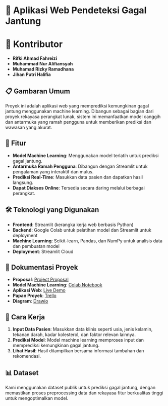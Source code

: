 # 💖 Aplikasi Web Pendeteksi Gagal Jantung

# 🤝 Kontributor
- **Rifki Ahmad Fahreizi**
- **Muhammad Nur Alifiansyah**
- **Muhamad Rizky Ramadhana**
- **Jihan Putri Halifia**

## 📋 Gambaran Umum
Proyek ini adalah aplikasi web yang memprediksi kemungkinan gagal jantung menggunakan machine learning. Dibangun sebagai bagian dari proyek rekayasa perangkat lunak, sistem ini memanfaatkan model canggih dan antarmuka yang ramah pengguna untuk memberikan prediksi dan wawasan yang akurat.

## 🌟 Fitur
- **Model Machine Learning**: Menggunakan model terlatih untuk prediksi gagal jantung.
- **Antarmuka Ramah Pengguna**: Dibangun dengan Streamlit untuk pengalaman yang interaktif dan mulus.
- **Prediksi Real-Time**: Masukkan data pasien dan dapatkan hasil langsung.
- **Dapat Diakses Online**: Tersedia secara daring melalui berbagai perangkat.

## 🛠️ Teknologi yang Digunakan
- **Frontend**: Streamlit (kerangka kerja web berbasis Python)
- **Backend**: Google Colab untuk pelatihan model dan Streamlit untuk deployment
- **Machine Learning**: Scikit-learn, Pandas, dan NumPy untuk analisis data dan pembuatan model
- **Deployment**: Streamlit Cloud

## 📖 Dokumentasi Proyek
- **Proposal**: [Project Proposal](https://docs.google.com/document/d/1vPjI0dDhHkdBc76qyGS2G7n8PVcos0HnDjb2s6iwrDY/edit?usp=sharing)
- **Model Machine Learning**: [Colab Notebook](https://colab.research.google.com/drive/1onz6VDQP0KPQx5vY0QGxxOzij9s25NhJ?usp=sharing)
- **Aplikasi Web**: [Live Demo](https://kelompok2-rpl-nyjlxpxv9hbu8cvu9ccuys.streamlit.app/)
- **Papan Proyek**: [Trello](https://trello.com/invite/b/6786713c0975e18f6bfe7ab2/ATTI02b8b9a9056207b27aa2ddfbd4b8336b1C7CD580/web-pendeteksi-gagal-jantung)
- **Diagram**: [Drawio](https://drive.google.com/file/d/1RgBF0gBPIqAzu5tzKSyzjn_WKmDZPaw2/view?usp=sharing)

## 🧠 Cara Kerja
1. **Input Data Pasien**: Masukkan data klinis seperti usia, jenis kelamin, tekanan darah, kadar kolesterol, dan faktor relevan lainnya.
2. **Prediksi Model**: Model machine learning memproses input dan memprediksi kemungkinan gagal jantung.
3. **Lihat Hasil**: Hasil ditampilkan bersama informasi tambahan dan rekomendasi.

## 📊 Dataset
Kami menggunakan dataset publik untuk prediksi gagal jantung, dengan memastikan proses preprocessing data dan rekayasa fitur berkualitas tinggi untuk mengoptimalkan model.
